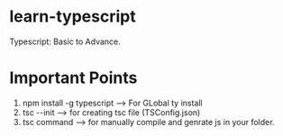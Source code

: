# learn-typescript
Typescript: Basic to Advance.

# Important Points
1) npm install -g typescript  --> For GLobal ty install
2) tsc --init  --> for creating tsc file (TSConfig.json)
3) tsc command --> for manually compile and genrate js in your folder.